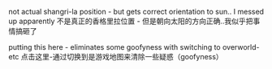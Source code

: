 not actual shangri-la position - but gets correct orientation to sun.. I messed up apparently
不是真正的香格里拉位置 - 但是朝向太阳的方向正确..我似乎把事情搞砸了

putting this here - eliminates some goofyness with switching to overworld-etc
点击这里-通过切换到是游戏地图来清除一些疑惑（goofyness）